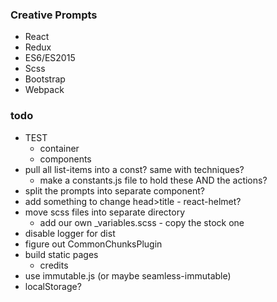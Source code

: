 ### Creative Prompts

* React
* Redux
* ES6/ES2015
* Scss
* Bootstrap
* Webpack

### todo

 * TEST
   * container
   * components
 * pull all list-items into a const? same with techniques?
   * make a constants.js file to hold these AND the actions?
 * split the prompts into separate component?
 * add something to change head>title - react-helmet?
 * move scss files into separate directory
   * add our own \_variables.scss - copy the stock one
 * disable logger for dist
 * figure out CommonChunksPlugin
 * build static pages
   * credits
 * use immutable.js (or maybe seamless-immutable)
 * localStorage?
